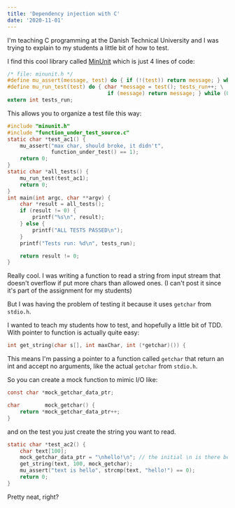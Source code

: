 ```yaml
---
title: 'Dependency injection with C'
date: '2020-11-01'
---
```


I'm teaching C programming at the Danish Technical University and I was trying to explain to my students a little bit of how to test.

I find this cool library called [MinUnit](http://www.jera.com/techinfo/jtns/jtn002.html) which is just 4 lines of code:

~~~ c
/* file: minunit.h */
#define mu_assert(message, test) do { if (!(test)) return message; } while (0)
#define mu_run_test(test) do { char *message = test(); tests_run++; \
                                if (message) return message; } while (0)
extern int tests_run;
~~~

This allows you to organize a test file this way:
~~~ c
#include "minunit.h"
#include "function_under_test_source.c"
static char *test_ac1() {
    mu_assert("max char, should broke, it didn't",
              function_under_test() == 1);
    return 0;
}
static char *all_tests() {
    mu_run_test(test_ac1);
    return 0;
}
int main(int argc, char **argv) {
    char *result = all_tests();
    if (result != 0) {
        printf("%s\n", result);
    } else {
        printf("ALL TESTS PASSED\n");
    }
    printf("Tests run: %d\n", tests_run);

    return result != 0;
}
~~~

Really cool. I was writing a function to read a string from input stream that doesn't overflow if put more chars than allowed ones. (I can't post it since it's part of the assignment for my students)

But I was having the problem of testing it because it uses `getchar` from `stdio.h`.

I wanted to teach my students how to test, and hopefully a little bit of TDD. With pointer to function is actually quite easy:

~~~ c
int get_string(char s[], int maxChar, int (*getchar)()) {
~~~

This means I'm passing a pointer to a function called `getchar` that return an int and accept no arguments, like the actual `getchar` from `stdio.h`.

So you can create a mock function to mimic I/O like:
~~~ c
const char *mock_getchar_data_ptr;

char        mock_getchar() {
    return *mock_getchar_data_ptr++;
}
~~~

and on the test you just create the string you want to read.

~~~ c
static char *test_ac2() {
    char text[100];
    mock_getchar_data_ptr = "\nhello!\n"; // the initial \n is there because I'm using scanf on production code (main.c)
    get_string(text, 100, mock_getchar);
    mu_assert("text is hello", strcmp(text, "hello!") == 0);
    return 0;
}
~~~

Pretty neat, right?
